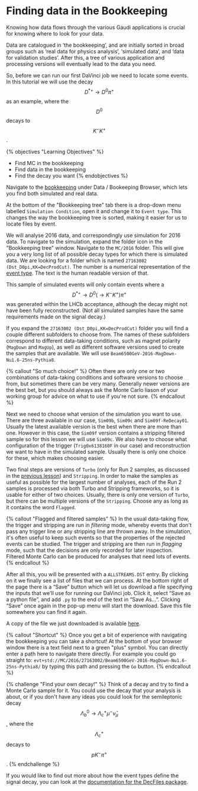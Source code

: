# Finding data in the Bookkeeping

Knowing how data flows through the various Gaudi applications is crucial for 
knowing where to look for your data.

Data are catalogued in ‘the bookkeeping’, and are initially sorted in broad 
groups such as ‘real data for physics analysis’, ‘simulated data’, and ‘data 
for validation studies’.
After this, a tree of various application and processing versions will 
eventually lead to the data you need.

So, before we can run our first DaVinci job we need to locate some events. In 
this tutorial we will use the decay $$D^{* +} \to D^{0}\pi^{+}$$ as an example, 
where the $$D^{0}$$ decays to $$K^{-} K^{+}$$.

{% objectives "Learning Objectives" %}
* Find MC in the bookkeeping
* Find data in the bookkeeping
* Find the decay you want
{% endobjectives %}

Navigate to the 
[bookkeeping](https://lhcb-portal-dirac.cern.ch/DIRAC/) 
under Data / Bookeeping Browser, which lets you find both simulated
and real data.

At the bottom of the "Bookkeeping tree" tab there is a drop-down menu
labelled `Simulation Condition`, open it and change it to `Event
type`. This changes the way the bookkeeping tree is sorted, making it easier for us to locate files by event.

We will analyse 2016 data, and correspondingly use simulation for 2016
data. To navigate to the simulation, expand the folder icon in the
"Bookkeeping tree" window. Navigate to the `MC/2016` folder. This will
give you a very long list of all possible decay types for which there
is simulated data. We are looking for a folder which is named
`27163002 (Dst_D0pi,KK=DecProdCut)`. The number is a numerical
representation of the [event
type](https://cds.cern.ch/record/855452?ln=en).  The text is the human
readable version of that.

This sample of simulated events will only contain events where a $$D^{* +} \to 
D^{0}(\to K^{-}K^{+})\pi^{+}$$ was generated within the LHCb acceptance, 
although the decay might not have been fully reconstructed. (Not all simulated 
samples have the same requirements made on the signal decay.)

If you expand the `27163002 (Dst_D0pi,KK=DecProdCut)` folder you
will find a couple different subfolders to choose from. The names of these 
subfolders correspond to different data-taking conditions, such as magnet 
polarity (`MagDown` and `MagUp`), as well as different software versions used 
to create the samples that are available. We will use 
`Beam6500GeV-2016-MagDown-Nu1.6-25ns-Pythia8`.

{% callout "So much choice!" %}
Often there are only one or two combinations of data-taking conditions and 
software versions to choose from, but sometimes there can be very many.
Generally newer versions are the best bet, but you should always ask the 
Monte Carlo liason of your working group for advice on what to use if you're 
not sure.
{% endcallout %}

Next we need to choose what version of the simulation you want to
use. There are three available in our case, `Sim09b`, `Sim09c` and `Sim09f-ReDecay01`. Usually the latest available version is the best when there are more than one. However in this case, the `Sim09f` version contains a stripping filtered sample so for this lesson we will use `Sim09c`.
We also have to choose what configuration of the trigger (`Trig0x6138160F` in our case) and reconstruction
we want to have in the simulated sample. Usually
there is only one choice for these, which makes choosing easier.

Two final steps are versions of `Turbo` (only for Run 2 samples, as discussed in the [previous lesson](run-2-data-flow.html)) and `Stripping`. In order to make the samples as useful as possible for the largest number of analyses, each of the Run 2 samples is processed via both Turbo and Stripping frameworks, so it is usable for either of two choices.
Usually, there is only one version of `Turbo`, but there can be multiple versions of the `Stripping`. Choose any as long as it contains the word `Flagged`.

{% callout "Flagged and filtered samples" %}
In the usual data-taking flow, the trigger and stripping are run in 
*filtering* mode, whereby events that don't pass any trigger line or any 
stripping line are thrown away. In the simulation, it's often useful to keep 
such events so that the properties of the rejected events can be studied.
The trigger and stripping are then run in _flagging_ mode, such that the 
decisions are only recorded for later inspection.
Filtered Monte Carlo can be produced for analyses that need lots of events.
{% endcallout %}

After all this, you will be presented with a `ALLSTREAMS.DST` entry. By
clicking on it we finally see a list of files that we can
process. At the bottom right of the page there is a “Save” button
which will let us download a file specifying the inputs that we'll use for 
running our DaVinci job. Click it, select “Save as a
python file”, and add `.py` to the end of the text in “Save As...”. Clicking “Save” once again in the pop-up menu will start the
download. Save this file somewhere you can find it again.

A copy of the file we just downloaded is available [here](data/MC_2016_27163002_Beam6500GeV2016MagDownNu1.625nsPythia8_Sim09c_Trig0x6138160F_Reco16_Turbo03_Stripping28r1NoPrescalingFlagged_ALLSTREAMS.DST.py).

{% callout "Shortcut" %}
Once you get a bit of experience with navigating the bookkeeping you 
can take a shortcut! At the bottom of your browser window there is a 
text field next to a green "plus" symbol. You can directly enter a 
path here to navigate there directly. For example you could go 
straight to:
`evt+std://MC/2016/27163002/Beam6500GeV-2016-MagDown-Nu1.6-25ns-Pythia8/`
by typing this path and pressing the `Go` button.
{% endcallout %}

{% challenge "Find your own decay!" %}
Think of a decay and try to find a Monte Carlo sample for it. You could use 
the decay that your analysis is about, or if you don't have any ideas you 
could look for the semileptonic decay $$\Lambda_{b}^{0} \to 
\Lambda_{c}^{+}\mu^{-}\bar{\nu}_{\mu}$$, where the $$\Lambda_{c}^{+}$$ decays 
to $$pK^{-}\pi^{+}$$.
{% endchallenge %}

If you would like to find out more about how the event types define the 
signal decay, you can look at the [documentation for the DecFiles 
package](http://lhcbdoc.web.cern.ch/lhcbdoc/decfiles/).

